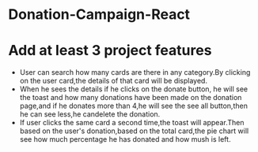# Donation-Campaign-React

# Add at least 3 project features

* User can search how many cards are there in any category.By clicking on the user card,the details of that card will be displayed.
* When he sees the details if he clicks on the donate button, he will see the toast and how many donations have been made on the donation page,and if he donates more than 4,he will see the see all button,then he can see less,he candelete the donation.
* If user clicks the same card a second time,the toast will appear.Then based on the user's donation,based on the total card,the pie chart will see how much percentage he has donated and how mush is left.


